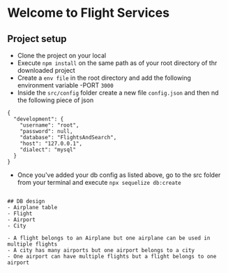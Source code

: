 # Welcome to Flight Services
## Project setup
- Clone the project on your local
- Execute `npm install` on the same path as of your root directory of thr downloaded project
- Create a `env file` in the root directory and add the following environment variable
    -PORT `3000`
- Inside the `src/config` folder create a new file `config.json` and then nd the following piece of json

```
{
  "development": {
    "username": "root",
    "password": null,
    "database": "FlightsAndSearch",
    "host": "127.0.0.1",
    "dialect": "mysql"
  }
}

```
- Once you've added your db config as listed above, go to the src folder from your terminal and execute `npx sequelize db:create`
```

## DB design
- Airplane table
- Flight
- Airport
- City

- A flight belongs to an Airplane but one airplane can be used in multiple flights
- A city has many airports but one airport belongs to a city
- One airport can have multiple flights but a flight belongs to one airport
